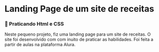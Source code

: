 # Landing Page de um site de receitas
### 🌺 Praticando Html e CSS
Neste pequeno projeto, fiz uma landing page para um site de receitas. O site foi desenvolvido com com inuito de praticar as habilidades. Foi feita a partir de aulas na plataforma Alura.

